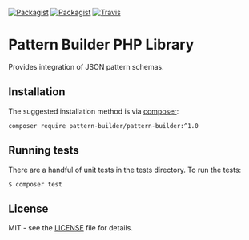 [![Packagist](https://img.shields.io/packagist/v/pattern-builder/pattern-builder.svg?maxAge=2592000)]()
[![Packagist](https://img.shields.io/packagist/l/pattern-builder/pattern-builder.svg?maxAge=2592000)]()
[![Travis](https://img.shields.io/travis/PatternBuilder/pattern-builder-lib-php.svg?maxAge=2592000)](https://travis-ci.org/PatternBuilder/pattern-builder-lib-php)

# Pattern Builder PHP Library

Provides integration of JSON pattern schemas.

## Installation

The suggested installation method is via [composer](https://getcomposer.org/):

```
composer require pattern-builder/pattern-builder:^1.0
```

## Running tests

There are a handful of unit tests in the tests directory. To run the tests:

```
$ composer test
```

## License

MIT - see the [LICENSE](LICENSE) file for details.

